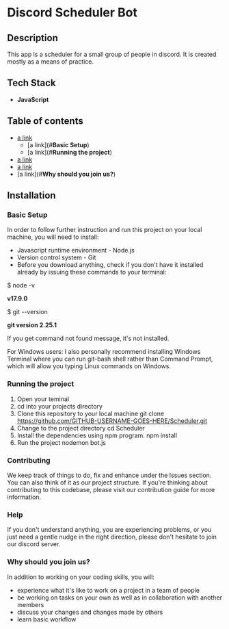 # Discord Scheduler Bot
## Description
This app is a scheduler for a small group of people in discord. It is created mostly as a means of practice.

## Tech Stack
 - **JavaScript**

## Table of contents
 - [a link](#**Installation**)
     - [a link](#**Basic Setup**)
     - [a link](#**Running the project**)
 - [a link](#**Contributing**)
 - [a link](#**Help**)
 - [a link](#**Why should you join us?**)

## Installation
### Basic Setup
In order to follow further instruction and run this project on your local machine, you will need to install:

 - Javascript runtime environment - Node.js
 - Version control system - Git
 - Before you download anything, check if you don't have it installed already by issuing these commands to your terminal:

$ node -v

**v17.9.0**

$ git --version

**git version 2.25.1**

If you get command not found message, it's not installed.

For Windows users: I also personally recommend installing Windows Terminal where you can run git-bash shell rather than Command Prompt, which will allow you typing Linux commands on Windows.

### Running the project
1. Open your teminal
2. cd into your projects directory
3. Clone this repository to your local machine git clone https://github.com/GITHUB-USERNAME-GOES-HERE/Scheduler.git
4. Change to the project directory cd Scheduler
5. Install the dependencies using npm program. npm install
6. Run the project nodemon bot.js

### Contributing
We keep track of things to do, fix and enhance under the Issues section. You can also think of it as our project structure. If you're thinking about contributing to this codebase, please visit our contribution guide for more information.

### Help
If you don't understand anything, you are experiencing problems, or you just need a gentle nudge in the right direction, please don't hesitate to join our discord server.

### Why should you join us?
In addition to working on your coding skills, you will:

 - experience what it's like to work on a project in a team of people
 - be working on tasks on your own as well as in collaboration with another members
 - discuss your changes and changes made by others
 - learn basic workflow